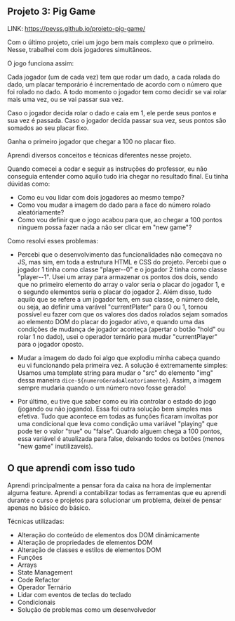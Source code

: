 Projeto 3: Pig Game
---
LINK: https://pevss.github.io/projeto-pig-game/

Com o último projeto, criei um jogo bem mais complexo que o primeiro. Nesse, trabalhei com dois jogadores simultâneos.

O jogo funciona assim:

Cada jogador (um de cada vez) tem que rodar um dado, a cada rolada do dado, um placar temporário é incrementado de acordo com o número que foi rolado no dado. A todo momento o jogador tem como decidir se vai rolar mais uma vez, ou se vai passar sua vez.

Caso o jogador decida rolar o dado e caia em 1, ele perde seus pontos e sua vez é passada.
Caso o jogador decida passar sua vez, seus pontos são somados ao seu placar fixo.

Ganha o primeiro jogador que chegar a 100 no placar fixo.

Aprendi diversos conceitos e técnicas diferentes nesse projeto. 

Quando comecei a codar e seguir as instruções do professor, eu não conseguia entender como aquilo tudo iria chegar no resultado final. Eu tinha dúvidas como:

-  Como eu vou lidar com dois jogadores ao mesmo tempo?
-  Como vou mudar a imagem do dado para a face do número rolado aleatóriamente?
-  Como vou definir que o jogo acabou para que, ao chegar a 100 pontos ninguem possa fazer nada a não ser clicar em "new game"?

Como resolvi esses problemas:

-  Percebi que o desenvolvimento das funcionalidades não começava no JS, mas sim, em toda a estrutura HTML e CSS do projeto. Percebi que o jogador 1 tinha como classe "player--0" e o jogador 2 tinha como classe "player--1". Usei um array para armazenar os pontos dos dois, sendo que no primeiro elemento do array o valor seria o placar do jogador 1, e o segundo elementos seria o placar do jogador 2.
	 Além disso, tudo aquilo que se refere a um jogador tem, em sua classe, o número dele, ou seja, ao definir uma varável "currentPlater" para 0 ou 1, tornou possível eu fazer com que os valores dos dados rolados sejam somados ao elemento DOM do placar do jogador ativo, e quando uma das condições de mudança de jogador aconteça (apertar o botão "hold" ou rolar 1 no dado), usei o operador ternário para mudar "currentPlayer" para o jogador oposto.

-	Mudar a imagem do dado foi algo que explodiu minha cabeça quando eu vi funcionando pela primeira vez. A solução é extremamente simples: Usamos uma template string para mudar o "src" do elemento "img" dessa maneira `dice-${numeroGeradoAleatoriamente}`. Assim, a imagem sempre mudaria quando o um número novo fosse gerado!

-	Por último, eu tive que saber como eu iria controlar o estado do jogo (jogando ou não jogando). Essa foi outra solução bem simples mas efetiva. Tudo que acontece em todas as funções ficaram involtas por uma condicional que leva como condição uma variável "playing" que pode ter o valor "true" ou "false". Quando alguem chega a 100 pontos, essa variável é atualizada para false, deixando todos os botões (menos "new game" inutilizaveis).

O que aprendi com isso tudo
---

Aprendi principalmente a pensar fora da caixa na hora de implementar alguma feature. Aprendi a contabilizar todas as ferramentas que eu aprendi durante o curso e projetos para solucionar um problema, deixei de pensar apenas no básico do básico.

Técnicas utilizadas:

-	Alteração do conteúdo de elementos dos DOM dinâmicamente
-	Alteração de propriedades de elementos DOM
-	Alteração de classes e estilos de elementos DOM
-	Funções
-	Arrays
-	State Management
-	Code Refactor
-	Operador Ternário
-	Lidar com eventos de teclas do teclado
-	Condicionais
-	Solução de problemas como um desenvolvedor
